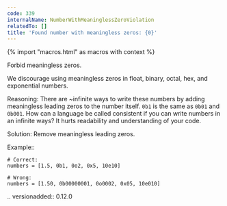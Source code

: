 ```yaml
---
code: 339
internalName: NumberWithMeaninglessZeroViolation
relatedTo: []
title: 'Found number with meaningless zeros: {0}'
---
```


{% import "macros.html" as macros with context %}

Forbid meaningless zeros.

We discourage using meaningless zeros in float, binary, octal, hex, and
exponential numbers.

Reasoning: There are \~infinite ways to write these numbers by adding
meaningless leading zeros to the number itself. `0b1` is the same as
`0b01` and `0b001`. How can a language be called consistent if you can
write numbers in an infinite ways? It hurts readability and
understanding of your code.

Solution: Remove meaningless leading zeros.

Example::

    # Correct:
    numbers = [1.5, 0b1, 0o2, 0x5, 10e10]
    
    # Wrong:
    numbers = [1.50, 0b00000001, 0o0002, 0x05, 10e010]

.. versionadded:: 0.12.0